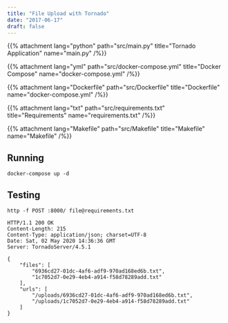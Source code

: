 ```yaml
---
title: "File Upload with Tornado"
date: "2017-06-17"
draft: false
---
```



<div class="f6">

  {{% attachment lang="python" path="src/main.py" title="Tornado Application" name="main.py" /%}}

  {{% attachment lang="yml" path="src/docker-compose.yml" title="Docker Compose" name="docker-compose.yml" /%}}

  {{% attachment lang="Dockerfile" path="src/Dockerfile" title="Dockerfile" name="docker-compose.yml" /%}}

  {{% attachment lang="txt" path="src/requirements.txt" title="Requirements" name="requirements.txt" /%}}

  {{% attachment lang="Makefile" path="src/Makefile" title="Makefile" name="Makefile" /%}}
</div>


## Running
```shell
docker-compose up -d
```


## Testing

```shell
http -f POST :8000/ file@requirements.txt
```

```
HTTP/1.1 200 OK
Content-Length: 215
Content-Type: application/json; charset=UTF-8
Date: Sat, 02 May 2020 14:36:36 GMT
Server: TornadoServer/4.5.1

{
    "files": [
        "6936cd27-01dc-4af6-adf9-970ad168ed6b.txt",
        "1c7052d7-0e29-4eb4-a914-f58d78289add.txt"
    ],
    "urls": [
        "/uploads/6936cd27-01dc-4af6-adf9-970ad168ed6b.txt",
        "/uploads/1c7052d7-0e29-4eb4-a914-f58d78289add.txt"
    ]
}
```